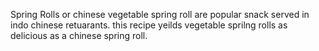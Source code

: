 Spring Rolls or chinese vegetable spring roll are popular snack served in indo chinese retuarants.
this recipe yeilds vegetable sprilng rolls as delicious as a chinese spring roll. 